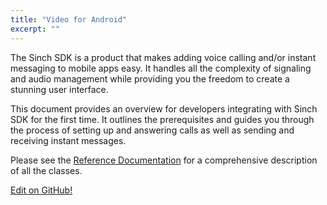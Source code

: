 ```yaml
---
title: "Video for Android"
excerpt: ""
---
```

The Sinch SDK is a product that makes adding voice calling and/or instant messaging to mobile apps easy. It handles all the complexity of signaling and audio management while providing you the freedom to create a stunning user interface.

This document provides an overview for developers integrating with Sinch SDK for the first time. It outlines the prerequisites and guides you through the process of setting up and answering calls as well as sending and receiving instant messages.

Please see the [Reference Documentation](video-for-android/reference) for a comprehensive description of all the classes.


<a class="gitbutton pill" target="_blank" href="https://github.com/sinch/docs/blob/master/docs/video/video-for-android.md"><span class="fab fa-github"></span>Edit on GitHub!</a>